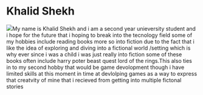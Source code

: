<!DOCTYPE html>
<html>
<head>
    <title>My work portfollio  title</title>
<body>
<h1>Khalid Shekh</h1>
<img src="https://images.app.goo.gl/n8T4tJjik2GFovgR6"
<p font size="font-size:6px;":>My name is Khalid Shekh and i am a second year unieversity student and i hope for the future that i hoping to break into the tecnology field some of my hobbies include reading books more so into fiction due to the fact that i like the idea of exploring and diving into a fictional world /setting which is why ever since i was a child i was just really into fiction some of these books often include harry poter beast quest lord of the rings.This also ties in to my second hobby that would be game devolopment though i have limited skills at this moment in time at devlolping games as a way to express that creatvity of mine that i recieved from getting into multiple fictonal stories
